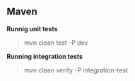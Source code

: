 ## Maven 

**Runnig unit tests**

> mvn clean test -P dev

**Running integration tests**

> mvn clean verify -P integration-test
 